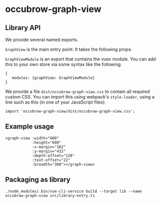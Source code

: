 # occubrow-graph-view

## Library API

We provide several named exports.

`GraphView` is the main entry point.  It takes the following props.

`GraphViewModule` is an export that contains the vuex module.  You can add this
to your own store via some syntax like the following.

    {
       modules: {graphView: GraphViewModule}
    }

We provide a file `dist/occubrow-graph-view.css` to contain all required custom
CSS.  You can import this using webpack's `style-loader`, using a line such as
this (in one of your JavaScript files):

    import 'occubrow-graph-view/dist/occubrow-graph-view.css';

## Example usage

    <graph-view :width="600"
                :height="600"
                :x-margin="162"
                :y-margin="432"
                :depth-offset="120"
                :text-offset="22"
                :breadth="360"></graph-view>


## Packaging as library

    ./node_modules/.bin/vue-cli-service build --target lib --name occubrow-graph-view src/library-entry.ts
